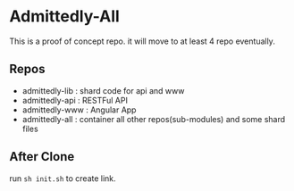 # Admittedly-All

This is a proof of concept repo. it will move to at least 4 repo eventually.

## Repos
- admittedly-lib : shard code for api and www
- admittedly-api : RESTFul API
- admittedly-www : Angular App
- admittedly-all : container all other repos(sub-modules) and some shard files

## After Clone
run `sh init.sh` to create link.